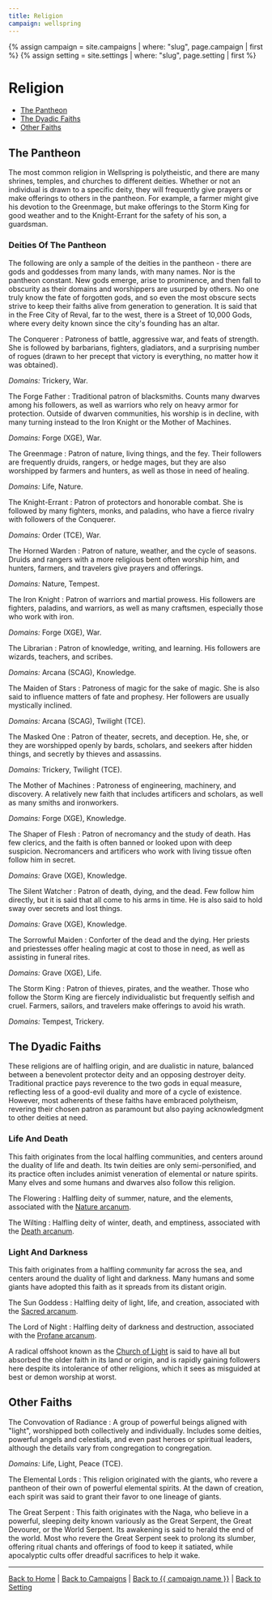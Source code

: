 ```yaml
---
title: Religion
campaign: wellspring
---
```


{% assign campaign = site.campaigns | where: "slug", page.campaign | first %}
{% assign setting = site.settings | where: "slug", page.setting | first %}

# Religion

- [The Pantheon](#the-pantheon)
- [The Dyadic Faiths](#the-dyadic-faiths)
- [Other Faiths](#other-faiths)

## The Pantheon

The most common religion in Wellspring is polytheistic, and there are many shrines, temples, and churches to different deities. Whether or not an individual is drawn to a specific deity, they will frequently give prayers or make offerings to others in the pantheon. For example, a farmer might give his devotion to the Greenmage, but make offerings to the Storm King for good weather and to the Knight-Errant for the safety of his son, a guardsman.

### Deities Of The Pantheon

The following are only a sample of the deities in the pantheon - there are gods and goddesses from many lands, with many names. Nor is the pantheon constant. New gods emerge, arise to prominence, and then fall to obscurity as their domains and worshippers are usurped by others. No one truly know the fate of forgotten gods, and so even the most obscure sects strive to keep their faiths alive from generation to generation. It is said that in the Free City of Reval, far to the west, there is a Street of 10,000 Gods, where every deity known since the city's founding has an altar.

The Conquerer
: Patroness of battle, aggressive war, and feats of strength. She is followed by barbarians, fighters, gladiators, and a surprising number of rogues (drawn to her precept that victory is everything, no matter how it was obtained).

  *Domains:* Trickery, War.

The Forge Father
: Traditional patron of blacksmiths. Counts many dwarves among his followers, as well as warriors who rely on heavy armor for protection. Outside of dwarven communities, his worship is in decline, with many turning instead to the Iron Knight or the Mother of Machines.

  *Domains:* Forge (XGE), War.

The Greenmage
: Patron of nature, living things, and the fey. Their followers are frequently druids, rangers, or hedge mages, but they are also worshipped by farmers and hunters, as well as those in need of healing.

  *Domains:* Life, Nature.

The Knight-Errant
: Patron of protectors and honorable combat. She is followed by many fighters, monks, and paladins, who have a fierce rivalry with followers of the Conquerer.

  *Domains:* Order (TCE), War.

The Horned Warden
: Patron of nature, weather, and the cycle of seasons. Druids and rangers with a more religious bent often worship him, and hunters, farmers, and travelers give prayers and offerings.

  *Domains:* Nature, Tempest.

The Iron Knight
: Patron of warriors and martial prowess. His followers are fighters, paladins, and warriors, as well as many craftsmen, especially those who work with iron.

  *Domains:* Forge (XGE), War.

The Librarian
: Patron of knowledge, writing, and learning. His followers are wizards, teachers, and scribes.

  *Domains:* Arcana (SCAG), Knowledge.

The Maiden of Stars
: Patroness of magic for the sake of magic. She is also said to influence matters of fate and prophesy. Her followers are usually mystically inclined.

  *Domains:* Arcana (SCAG), Twilight (TCE).

The Masked One
: Patron of theater, secrets, and deception. He, she, or they are worshipped openly by bards, scholars, and seekers after hidden things, and secretly by thieves and assassins.

  *Domains:* Trickery, Twilight (TCE).

The Mother of Machines
: Patroness of engineering, machinery, and discovery. A relatively new faith that includes artificers and scholars, as well as many smiths and ironworkers.

  *Domains:* Forge (XGE), Knowledge.

The Shaper of Flesh
: Patron of necromancy and the study of death. Has few clerics, and the faith is often banned or looked upon with deep suspicion. Necromancers and artificers who work with living tissue often follow him in secret.

  *Domains:* Grave (XGE), Knowledge.

The Silent Watcher
: Patron of death, dying, and the dead. Few follow him directly, but it is said that all come to his arms in time. He is also said to hold sway over secrets and lost things.

  *Domains:* Grave (XGE), Knowledge.

The Sorrowful Maiden
: Conforter of the dead and the dying. Her priests and priestesses offer healing magic at cost to those in need, as well as assisting in funeral rites.

  *Domains:* Grave (XGE), Life.

The Storm King
: Patron of thieves, pirates, and the weather. Those who follow the Storm King are fiercely individualistic but frequently selfish and cruel. Farmers, sailors, and travelers make offerings to avoid his wrath.

  *Domains:* Tempest, Trickery.

## The Dyadic Faiths

These religions are of halfling origin, and are dualistic in nature, balanced between a benevolent protector deity and an opposing destroyer deity. Traditional practice pays reverence to the two gods in equal measure, reflecting less of a good-evil duality and more of a cycle of existence. However, most adherents of these faiths have embraced polytheism, revering their chosen patron as paramount but also paying acknowledgment to other deities at need.

### Life And Death

This faith originates from the local halfling communities, and centers around the duality of life and death. Its twin deities are only semi-personified, and its practice often includes animist veneration of elemental or nature spirits. Many elves and some humans and dwarves also follow this religion.

The Flowering
: Halfling deity of summer, nature, and the elements, associated with the [Nature arcanum]({{site.baseurl}}/campaigns/wellspring/setting/magic#the-nature-arcanum).

The Wilting
: Halfling deity of winter, death, and emptiness, associated with the [Death arcanum]({{site.baseurl}}/campaigns/wellspring/setting/magic#the-death-arcanum).

### Light And Darkness

This faith originates from a halfling community far across the sea, and centers around the duality of light and darkness. Many humans and some giants have adopted this faith as it spreads from its distant origin.

The Sun Goddess
: Halfling deity of light, life, and creation, associated with the [Sacred arcanum]({{site.baseurl}}/campaigns/wellspring/setting/magic#the-sacred-arcanum).

The Lord of Night
: Halfling deity of darkness and destruction, associated with the [Profane arcanum]({{site.baseurl}}/campaigns/wellspring/setting/magic#the-profane-arcanum).

A radical offshoot known as the [Church of Light]({{site.baseurl}}/campaigns/wellspring/organizations/church-of-light) is said to have all but absorbed the older faith in its land or origin, and is rapidly gaining followers here despite its intolerance of other religions, which it sees as misguided at best or demon worship at worst.

## Other Faiths

The Convovation of Radiance
: A group of powerful beings aligned with "light", worshipped both collectively and individually. Includes some deities, powerful angels and celestials, and even past heroes or spiritual leaders, although the details vary from congregation to congregation.

  *Domains:* Life, Light, Peace (TCE).

The Elemental Lords
: This religion originated with the giants, who revere a pantheon of their own of powerful elemental spirits. At the dawn of creation, each spirit was said to grant their favor to one lineage of giants.

The Great Serpent
: This faith originates with the Naga, who believe in a powerful, sleeping deity known variously as the Great Serpent, the Great Devourer, or the World Serpent. Its awakening is said to herald the end of the world. Most who revere the Great Serpent seek to prolong its slumber, offering ritual chants and offerings of food to keep it satiated, while apocalyptic cults offer dreadful sacrifices to help it wake.

---

[Back to Home]({{site.baseurl}}/)
|
[Back to Campaigns]({{site.baseurl}}/campaigns)
|
[Back to {{ campaign.name }}]({{site.baseurl}}/campaigns/{{campaign.slug}})
|
[Back to Setting]({{site.baseurl}}/campaigns/{{campaign.slug}}/setting)
